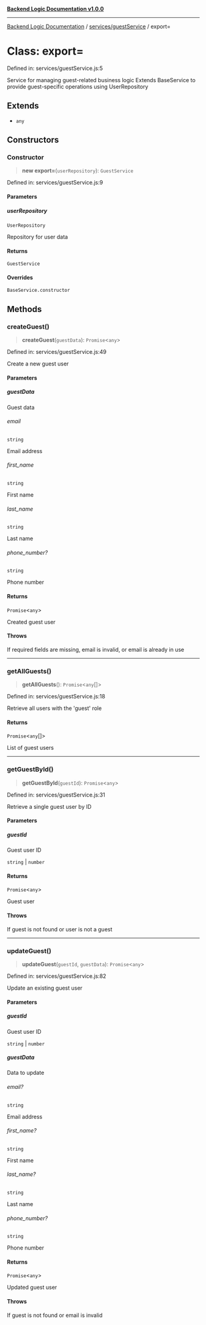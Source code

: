 [**Backend Logic Documentation v1.0.0**](../../../README.md)

***

[Backend Logic Documentation](../../../README.md) / [services/guestService](../README.md) / export=

# Class: export=

Defined in: services/guestService.js:5

Service for managing guest-related business logic
Extends BaseService to provide guest-specific operations using UserRepository

## Extends

- `any`

## Constructors

### Constructor

> **new export=**(`userRepository`): `GuestService`

Defined in: services/guestService.js:9

#### Parameters

##### userRepository

`UserRepository`

Repository for user data

#### Returns

`GuestService`

#### Overrides

`BaseService.constructor`

## Methods

### createGuest()

> **createGuest**(`guestData`): `Promise`\<`any`\>

Defined in: services/guestService.js:49

Create a new guest user

#### Parameters

##### guestData

Guest data

###### email

`string`

Email address

###### first_name

`string`

First name

###### last_name

`string`

Last name

###### phone_number?

`string`

Phone number

#### Returns

`Promise`\<`any`\>

Created guest user

#### Throws

If required fields are missing, email is invalid, or email is already in use

***

### getAllGuests()

> **getAllGuests**(): `Promise`\<`any`[]\>

Defined in: services/guestService.js:18

Retrieve all users with the 'guest' role

#### Returns

`Promise`\<`any`[]\>

List of guest users

***

### getGuestById()

> **getGuestById**(`guestId`): `Promise`\<`any`\>

Defined in: services/guestService.js:31

Retrieve a single guest user by ID

#### Parameters

##### guestId

Guest user ID

`string` | `number`

#### Returns

`Promise`\<`any`\>

Guest user

#### Throws

If guest is not found or user is not a guest

***

### updateGuest()

> **updateGuest**(`guestId`, `guestData`): `Promise`\<`any`\>

Defined in: services/guestService.js:82

Update an existing guest user

#### Parameters

##### guestId

Guest user ID

`string` | `number`

##### guestData

Data to update

###### email?

`string`

Email address

###### first_name?

`string`

First name

###### last_name?

`string`

Last name

###### phone_number?

`string`

Phone number

#### Returns

`Promise`\<`any`\>

Updated guest user

#### Throws

If guest is not found or email is invalid
